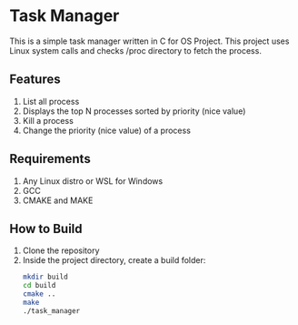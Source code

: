 # Task Manager

This is a simple task manager written in C for OS Project. This project uses Linux system calls and checks /proc directory to fetch the process.

## Features
1. List all process
2. Displays the top N processes sorted by priority (nice value)
3. Kill a process
4. Change the priority (nice value) of a process


## Requirements
1. Any Linux distro or WSL for Windows
2. GCC
3. CMAKE and MAKE

## How to Build

1. Clone the repository
2. Inside the project directory, create a build folder:
   ```bash
   mkdir build
   cd build
   cmake ..
   make
   ./task_manager
